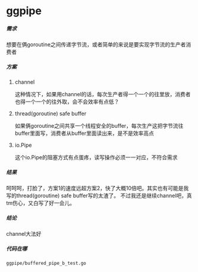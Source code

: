 # ggpipe

##### 需求 #####

想要在俩goroutine之间传递字节流，或者简单的来说是要实现字节流的生产者消费者

##### 方案 #####

1. channel

    这种情况下，如果用channel的话，每次生产者得一个一个的往里放，消费者也得一个一个的往外取，会不会效率有点低？

2. thread(goroutine) safe buffer

    如果俩goroutine之间共享一个线程安全的buffer，每次生产这把字节流往buffer里面写，消费者从buffer里面读出来，是不是效率高点

3. io.Pipe

    这个io.Pipe的阻塞方式有点蛋疼，读写操作必须一一对应，不符合需求

##### 结果 #####

呵呵呵，打脸了，方案1的速度远超方案2，快了大概10倍吧。其实也有可能是我写的thread(goroutine) safe buffer写的太渣了。
不过我还是继续channel吧，真tm伤心，又白写了好一会儿。

##### 结论 #####

channel大法好

##### 代码在哪 #####

    ggpipe/buffered_pipe_b_test.go
